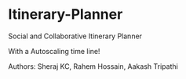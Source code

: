 # Itinerary-Planner
Social and Collaborative Itinerary Planner

With a Autoscaling time line!

Authors: Sheraj KC, Rahem Hossain, Aakash Tripathi
